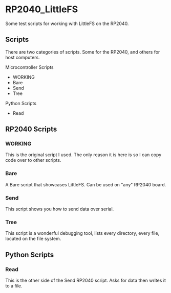 # RP2040_LittleFS
 Some test scripts for working with LittleFS on the RP2040.

## Scripts

There are two categories of scripts. Some for the RP2040, and others for host computers. 

Microcontroller Scripts
- WORKING
- Bare
- Send
- Tree

Python Scripts
- Read

## RP2040 Scripts

### WORKING 
This is the original script I used. The only reason it is here is so I can copy code over to other scripts.

### Bare
A Bare script that showcases LittleFS. Can be used on "any" RP2040 board.

### Send
This script shows you how to send data over serial.

### Tree
This script is a wonderful debugging tool, lists every directory, every file, located on the file system. 


## Python Scripts

### Read
This is the other side of the Send RP2040 script. Asks for data then writes it to a file.

